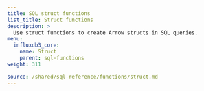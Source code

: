 ```yaml
---
title: SQL struct functions
list_title: Struct functions
description: >
  Use struct functions to create Arrow structs in SQL queries.
menu:
  influxdb3_core:
    name: Struct
    parent: sql-functions    
weight: 311

source: /shared/sql-reference/functions/struct.md
---
```


<!-- 
// SOURCE content/shared/sql-reference/functions/struct.md
-->
